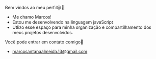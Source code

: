Bem vindos ao meu perfil😃💖
- Me chamo Marcos!
- Estou me desenvolvendo na linguagem javaScript
- Utlizo esse espaço para minha organização e compartilhamento dos meus projetos desenvolvidos.

 Você pode entrar em contato comigo📧
- marcosantanaalmeida.13@gmail.com
